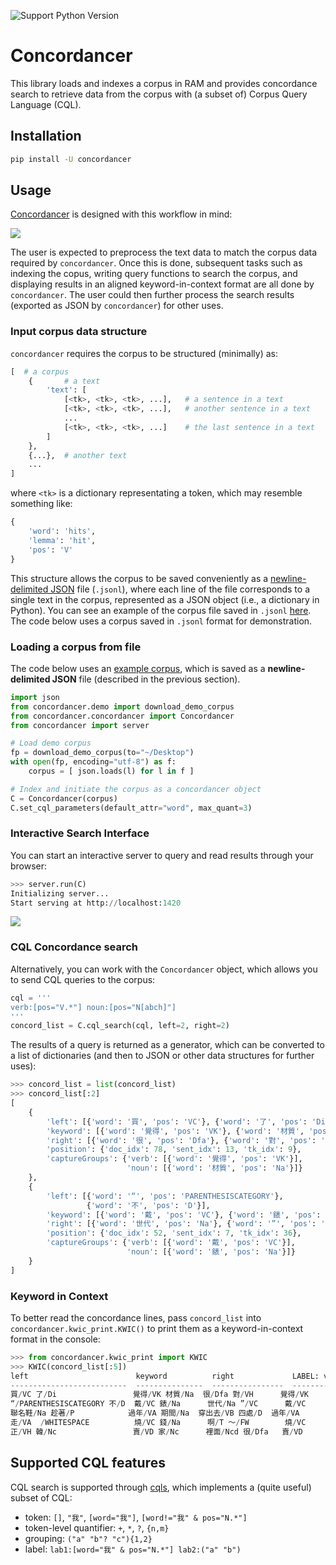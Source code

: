 ![Support Python Version](https://img.shields.io/badge/python-%E2%89%A5%203.7-blue.svg)

# Concordancer

This library loads and indexes a corpus in RAM and provides concordance search to retrieve data from the corpus with (a subset of) Corpus Query Language (CQL).


## Installation

```bash
pip install -U concordancer
```


## Usage

[Concordancer](https://github.com/liao961120/concordancer) is designed with this workflow in mind:

![](https://img.yongfu.name/concordancer/workflow.png)

The user is expected to preprocess the text data to match the corpus data required by ``concordancer``. Once this is done, subsequent tasks such as indexing the copus, writing query functions to search the corpus, and displaying results in an aligned keyword-in-context format are all done by ``concordancer``. The user could then further process the search results (exported as JSON by ``concordancer``) for other uses.

### Input corpus data structure

``concordancer`` requires the corpus to be structured (minimally) as:

```python
[  # a corpus
    {       # a text
        'text': [
            [<tk>, <tk>, <tk>, ...],   # a sentence in a text
            [<tk>, <tk>, <tk>, ...],   # another sentence in a text
            ...
            [<tk>, <tk>, <tk>, ...]    # the last sentence in a text
        ]
    },
    {...},  # another text                      
    ...
]
```

where `<tk>` is a dictionary representating a token, which may resemble something like:

```python
{
    'word': 'hits',
    'lemma': 'hit',
    'pos': 'V'
}
```

This structure allows the corpus to be saved conveniently as a [newline-delimited JSON](https://jsonlines.org) file (`.jsonl`), where each line of the file corresponds to a single text in the corpus, represented as a JSON object (i.e., a dictionary in Python). You can see an example of the corpus file saved in `.jsonl` [here](https://github.com/liao961120/concordancer/blob/main/example-corpus-data/tokenDict.jsonl). The code below uses a corpus saved in `.jsonl` format for demonstration.


### Loading a corpus from file

The code below uses an [example corpus](https://github.com/liao961120/concordancer/tree/main/test-data), which is saved as a **newline-delimited JSON** file (described in the previous section).

```python
import json
from concordancer.demo import download_demo_corpus
from concordancer.concordancer import Concordancer
from concordancer import server

# Load demo corpus
fp = download_demo_corpus(to="~/Desktop")
with open(fp, encoding="utf-8") as f:
    corpus = [ json.loads(l) for l in f ]

# Index and initiate the corpus as a concordancer object
C = Concordancer(corpus)
C.set_cql_parameters(default_attr="word", max_quant=3)
```

### Interactive Search Interface

You can start an interactive server to query and read results through your browser:

```python
>>> server.run(C)
Initializing server...
Start serving at http://localhost:1420
```

![](https://img.yongfu.name/concordancer/query_interface.png)


### CQL Concordance search

Alternatively, you can work with the `Concordancer` object, which allows you to send CQL queries to the corpus:

```python
cql = '''
verb:[pos="V.*"] noun:[pos="N[abch]"]
'''
concord_list = C.cql_search(cql, left=2, right=2)
```

The results of a query is returned as a generator, which can be converted to a list of dictionaries (and then to JSON or other data structures for further uses):

```python
>>> concord_list = list(concord_list)
>>> concord_list[:2]
[
    {
        'left': [{'word': '買', 'pos': 'VC'}, {'word': '了', 'pos': 'Di'}],
        'keyword': [{'word': '覺得', 'pos': 'VK'}, {'word': '材質', 'pos': 'Na'}],
        'right': [{'word': '很', 'pos': 'Dfa'}, {'word': '對', 'pos': 'VH'}],
        'position': {'doc_idx': 78, 'sent_idx': 13, 'tk_idx': 9},
        'captureGroups': {'verb': [{'word': '覺得', 'pos': 'VK'}],
                          'noun': [{'word': '材質', 'pos': 'Na'}]}
    },
    {
        'left': [{'word': '“', 'pos': 'PARENTHESISCATEGORY'},
                 {'word': '不', 'pos': 'D'}],
        'keyword': [{'word': '戴', 'pos': 'VC'}, {'word': '錶', 'pos': 'Na'}],
        'right': [{'word': '世代', 'pos': 'Na'}, {'word': '”', 'pos': 'VC'}],
        'position': {'doc_idx': 52, 'sent_idx': 7, 'tk_idx': 36},
        'captureGroups': {'verb': [{'word': '戴', 'pos': 'VC'}],
                          'noun': [{'word': '錶', 'pos': 'Na'}]}
    }
]
```


### Keyword in Context

To better read the concordance lines, pass `concord_list` into `concordancer.kwic_print.KWIC()` to print them as a keyword-in-context format in the console:

```python
>>> from concordancer.kwic_print import KWIC
>>> KWIC(concord_list[:5])
left                        keyword          right             LABEL: verb    LABEL: noun
--------------------------  ---------------  ----------------  -------------  -------------
買/VC 了/Di                 覺得/VK 材質/Na  很/Dfa 對/VH      覺得/VK        材質/Na
“/PARENTHESISCATEGORY 不/D  戴/VC 錶/Na      世代/Na ”/VC      戴/VC          錶/Na
聯名鞋/Na 趁著/P            過年/VA 期間/Na  穿出去/VB 四處/D  過年/VA        期間/Na
走/VA  /WHITESPACE          燒/VC 錢/Na      啊/T ～/FW        燒/VC          錢/Na
正/VH 韓/Nc                 賣/VD 家/Nc      裡面/Ncd 很/Dfa   賣/VD          家/Nc
```


## Supported CQL features

CQL search is supported through [cqls](https://github.com/liao961120/cqls), which implements a (quite useful) subset of CQL:

- token: `[]`, `"我"`, `[word="我"]`, `[word!="我" & pos="N.*"]`
- token-level quantifier: `+`, `*`, `?`, `{n,m}`
- grouping: `("a" "b"? "c"){1,2}`
- label: `lab1:[word="我" & pos="N.*"] lab2:("a" "b")`

